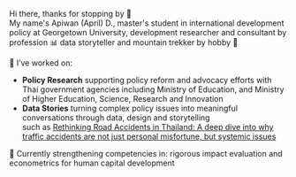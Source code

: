 Hi there, thanks for stopping by 👋
<br />
My name's Apiwan (April) D., master's student in international development policy at Georgetown University, development researcher and consultant by profession 📊 data storyteller and mountain trekker by hobby 🧗

📌 I’ve worked on:
- **Policy Research** supporting policy reform and advocacy efforts with Thai government agencies including Ministry of Education, and Ministry of Higher Education, Science, Research and Innovation
- **Data Stories** turning complex policy issues into meaningful conversations through data, design and storytelling <br />
such as [Rethinking Road Accidents in Thailand: A deep dive into why traffic accidents are not just personal misfortune, but systemic issues](https://betterroad.thailandfuture.org) <br />

🌱 Currently strengthening competencies in: rigorous impact evaluation and econometrics for human capital development <br />

